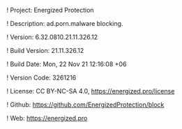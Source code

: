 ! Project: Energized Protection

! Description: ad.porn.malware blocking.

! Version: 6.32.0810.21.11.326.12

! Build Version: 21.11.326.12

! Build Date: Mon, 22 Nov 21 12:16:08 +06

! Version Code: 3261216

! License: CC BY-NC-SA 4.0, https://energized.pro/license

! Github: https://github.com/EnergizedProtection/block

! Web: https://energized.pro
